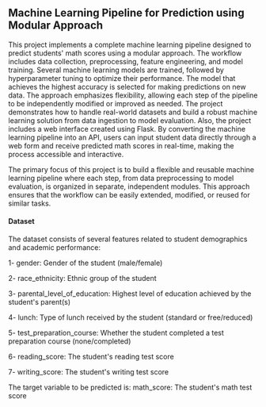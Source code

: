 ## Machine Learning Pipeline for Prediction using Modular Approach



This project implements a complete machine learning pipeline designed to predict students' math scores using a modular approach. The workflow includes data collection, preprocessing, feature engineering, and model training. Several machine learning models are trained, followed by hyperparameter tuning to optimize their performance. The model that achieves the highest accuracy is selected for making predictions on new data. The approach emphasizes flexibility, allowing each step of the pipeline to be independently modified or improved as needed. The project demonstrates how to handle real-world datasets and build a robust machine learning solution from data ingestion to model evaluation. Also, the project includes a web interface created using Flask. By converting the machine learning pipeline into an API, users can input student data directly through a web form and receive predicted math scores in real-time, making the process accessible and interactive.



The primary focus of this project is to build a flexible and reusable machine learning pipeline where each step, from data preprocessing to model evaluation, is organized in separate, independent modules. This approach ensures that the workflow can be easily extended, modified, or reused for similar tasks.

#### Dataset
The dataset consists of several features related to student demographics and academic performance:

1- gender: Gender of the student (male/female)

2- race_ethnicity: Ethnic group of the student

3- parental_level_of_education: Highest level of education achieved by the student's parent(s)

4- lunch: Type of lunch received by the student (standard or free/reduced)

5- test_preparation_course: Whether the student completed a test preparation course (none/completed)

6- reading_score: The student's reading test score

7- writing_score: The student's writing test score




The target variable to be predicted is: 
math_score: The student's math test score
